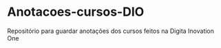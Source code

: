 # Anotacoes-cursos-DIO
Repositório para guardar anotações dos cursos feitos na Digita Inovation One
